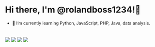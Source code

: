 # Hi there, I'm @rolandboss1234!👋

- 🌱 I’m currently learning Python, JavaScript, PHP, Java, data analysis.

#

[<img src='https://img.shields.io/badge/rolandboss1234-%235865F2?style=flat&logo=discord&logoColor=%235865F2&label=Contact%20me&labelColor=lightblue'/>](https://discord.com/users/1230163114734129212)
[<img src='https://img.shields.io/badge/rolandboss1234_developments-%235865F2?style=flat&logo=discord&logoColor=%235865F2&label=Join%20my%20server&labelColor=lightblue'/>](https://discord.gg/djzfvn8H5d)
[<img src='https://img.shields.io/badge/Contact%20me-szaborolandboss1234-lightblue?style=flat&logo=gmail&logoColor=white'/>](mailto:szaborolandboss1234@gmail.com)
![](https://komarev.com/ghpvc/?username=rolandboss1234&color=grey&style=flat&label=Views)

<!---
rolandboss1234/rolandboss1234 is a ✨ special ✨ repository because its `README.md` (this file) appears on your GitHub profile.
You can click the Preview link to take a look at your changes.
--->
